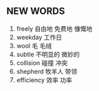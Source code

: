 ## NEW WORDS

1. freely 自由地 免费地 慷慨地
2. weekday 工作日
3. wool 毛 毛绒
4. subtle 不明显的 微妙的
5. collision 碰撞 冲突
6. shepherd 牧羊人 带领
7. efficiency 效率 功率
